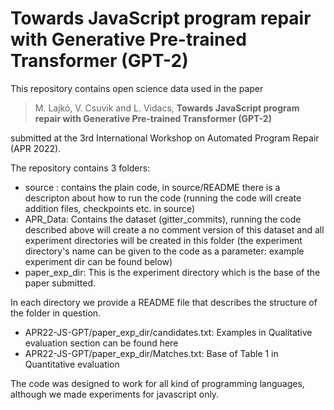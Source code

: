 # Towards JavaScript program repair with Generative Pre-trained Transformer (GPT-2)

This repository contains open science data used in the paper 

> M. Lajkó, V. Csuvik and L. Vidacs,  **Towards JavaScript program repair with Generative Pre-trained Transformer (GPT-2)**

submitted at the 3rd International Workshop on Automated Program Repair (APR 2022).

The repository contains 3 folders:
 - source : contains the plain code, in source/README there is a descripton about how to run the code (running the code will create addition files, checkpoints etc. in source)
 - APR_Data: Contains the dataset (gitter_commits), running the code described above will create a no comment version of this dataset and all experiment directories will be created in this folder (the experiment directory's name can be given to the code as a parameter: example experiment dir can be found below)
 - paper_exp_dir: This is the experiment directory which is the base of the paper submitted.

In each directory we provide a README file that describes the structure of the folder in question.

- APR22-JS-GPT/paper_exp_dir/candidates.txt: Examples in Qualitative evaluation section can be found here
- APR22-JS-GPT/paper_exp_dir/Matches.txt: Base of Table 1 in Quantitative evaluation


The code was designed to work for all kind of programming languages, although we made experiments for javascript only.
